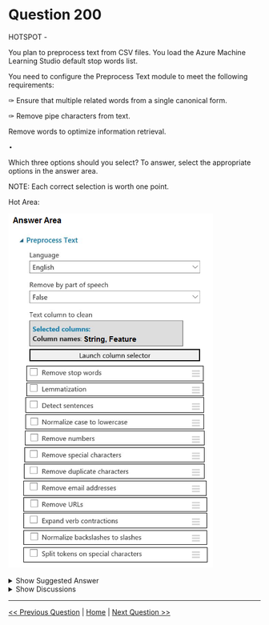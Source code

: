 # Question 200

HOTSPOT -

You plan to preprocess text from CSV files. You load the Azure Machine Learning Studio default stop words list.

You need to configure the Preprocess Text module to meet the following requirements:

✑ Ensure that multiple related words from a single canonical form.

✑ Remove pipe characters from text.

Remove words to optimize information retrieval.

![Question Image](../images/q200_q_0017600004.png)

Which three options should you select? To answer, select the appropriate options in the answer area.

NOTE: Each correct selection is worth one point.

Hot Area:

![Question Image](../images/q200_q_0017800001.png)

<details>
  <summary>Show Suggested Answer</summary>

<img src="../images/q200_ans_0_0018000001.png" alt="Answer Image"><br>

<p>Box 1: Remove stop words -</p>
<p>Remove words to optimize information retrieval.</p>
<p>Remove stop words: Select this option if you want to apply a predefined stopword list to the text column. Stop word removal is performed before any other processes.</p>
<p>Box 2: Lemmatization -</p>
<p>Ensure that multiple related words from a single canonical form.</p>
<p>Lemmatization converts multiple related words to a single canonical form</p>
<p>Box 3: Remove special characters</p>
<p>Remove special characters: Use this option to replace any non-alphanumeric special characters with the pipe | character.</p>
<p>Reference:</p>
<p>https://docs.microsoft.com/en-us/azure/machine-learning/studio-module-reference/preprocess-text</p>

</details>

<details>
  <summary>Show Discussions</summary>

<blockquote><p><strong>hyz123</strong> <code>(Fri 24 Dec 2021 16:42)</code> - <em>Upvotes: 14</em></p><p>&quot;Remove special characters&quot; should not be correct, because the requirement include remove pipe from the data,  but this one will add pipe to the data.
it should be &quot;Split tokens on special characters&quot;, this one should remove the pipe.</p></blockquote>
<blockquote><p><strong>trickerk</strong> <code>(Mon 23 Jan 2023 10:22)</code> - <em>Upvotes: 5</em></p><p>Split tokens on special characters just break words and won&#x27;t remove the pipe(|). 
According the page https://docs.microsoft.com/en-us/azure/machine-learning/algorithm-module-reference/preprocess-text:
Remove special characters: Use this option to remove any non-alphanumeric special characters.
So given answer is correct.</p></blockquote>
<blockquote><p><strong>epgd</strong> <code>(Tue 28 Dec 2021 22:05)</code> - <em>Upvotes: 11</em></p><p>Remove special characters: Use this option to replace any non-alphanumeric special characters with the pipe | character.</p></blockquote>
<blockquote><p><strong>trickerk</strong> <code>(Sat 14 Jan 2023 23:53)</code> - <em>Upvotes: 8</em></p><p>I think this description changed:
Remove special characters: Use this option to remove any non-alphanumeric special characters.
https://docs.microsoft.com/en-us/azure/machine-learning/algorithm-module-reference/preprocess-text</p></blockquote>
<blockquote><p><strong>ljljljlj</strong> <code>(Wed 11 Jan 2023 15:02)</code> - <em>Upvotes: 7</em></p><p>On exam 2021/7/10</p></blockquote>
<blockquote><p><strong>victorafb</strong> <code>(Mon 22 Apr 2024 15:11)</code> - <em>Upvotes: 6</em></p><p>Answer is corret, check on 
https://learn.microsoft.com/en-us/azure/machine-learning/component-reference/preprocess-text</p></blockquote>
<blockquote><p><strong>David_Tadeu</strong> <code>(Sat 30 Sep 2023 09:03)</code> - <em>Upvotes: 7</em></p><p>I see these definitions

5Jun2019 - _Remove special characters_: Use this option to replace any non-alphanumeric special characters with the pipe | character. (https://docs.microsoft.com/en-us/previous-versions/azure/machine-learning/studio-module-reference/preprocess-text)

11Apr2021 - _Remove special characters_: Use this option to remove any non-alphanumeric special characters. (https://docs.microsoft.com/en-us/azure/machine-learning/component-reference/preprocess-text)

So for the second I&#x27;m going with _Remove Special Characters_, i.e. I think the answer is right as of March 2022.</p></blockquote>

<blockquote><p><strong>michaelmorar</strong> <code>(Sun 30 Jun 2024 12:21)</code> - <em>Upvotes: 1</em></p><p>Thank you for this explanation!</p></blockquote>
<blockquote><p><strong>Mrinals</strong> <code>(Mon 22 May 2023 23:17)</code> - <em>Upvotes: 1</em></p><p>Remove special characters: Use this option to replace any non-alphanumeric special characters with the pipe | character.
in link &quot;https://docs.microsoft.com/en-us/azure/machine-learning/studio-module-reference/preprocess-text&quot;</p></blockquote>
<blockquote><p><strong>trickerk</strong> <code>(Sat 07 Jan 2023 09:05)</code> - <em>Upvotes: 2</em></p><p>Split tokens on special characters just break words and won&#x27;t remove the pipe(|). 
According the page https://docs.microsoft.com/en-us/azure/machine-learning/algorithm-module-reference/preprocess-text:
Remove special characters: Use this option to remove any non-alphanumeric special characters.
So given answer is correct.</p></blockquote>
<blockquote><p><strong>azurecert2021</strong> <code>(Sun 25 Dec 2022 19:06)</code> - <em>Upvotes: 1</em></p><p>looks like question is for designers or misprint the requirement as Remove special characters can not be the choice for studio as already explained by others.</p></blockquote>
<blockquote><p><strong>YG59</strong> <code>(Fri 02 Dec 2022 01:20)</code> - <em>Upvotes: 5</em></p><p>It seems like that &#x27;Remove Special Characters&#x27; has different definition in designer and studio. 
1) Designer: Use this option to remove any non-alphanumeric special characters.
https://docs.microsoft.com/en-us/azure/machine-learning/algorithm-module-reference/preprocess-text
2) Studio: Use this option to replace any non-alphanumeric special characters with the pipe | character.
https://docs.microsoft.com/en-us/azure/machine-learning/studio-module-reference/preprocess-text</p></blockquote>
<blockquote><p><strong>lucazav</strong> <code>(Thu 14 Apr 2022 10:48)</code> - <em>Upvotes: 7</em></p><p>The suggested answer works if you are using Azure ML Studio Classic (infact the picture is related to the Preprocess Text module of the Classic one).
It doesn&#x27;t work on the new Azure ML Designer. In order to remove the pipe there, you have to:
  - enter the string &quot;(\|)&quot; into the &quot;Custom regular expression&quot; textbox
  - leave the &quot;Custom replacement string&quot; textbox empty</p></blockquote>
<blockquote><p><strong>Kamalraj</strong> <code>(Sat 05 Feb 2022 07:50)</code> - <em>Upvotes: 5</em></p><p>Remove special characters is correct,
https://docs.microsoft.com/en-us/azure/machine-learning/studio-module-reference/preprocess-text</p></blockquote>
<blockquote><p><strong>allanm</strong> <code>(Tue 15 Nov 2022 21:14)</code> - <em>Upvotes: 2</em></p><p>Incorrect, the requirement states to &quot;remove pipe characters from text&quot;. Remove special characters will introduce the pipe (|) charcater in your &quot;bag of words&quot; which is not what is asked.</p></blockquote>

</details>

---

[<< Previous Question](question_199.md) | [Home](/index.md) | [Next Question >>](question_201.md)
